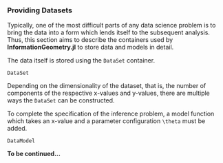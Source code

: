 
### Providing Datasets

Typically, one of the most difficult parts of any data science problem is to bring the data into a form which lends itself to the subsequent analysis.
Thus, this section aims to describe the containers used by **InformationGeometry.jl** to store data and models in detail.

The data itself is stored using the `DataSet` container.
```@docs
DataSet
```
Depending on the dimensionality of the dataset, that is, the number of components of the respective x-values and y-values, there are multiple ways the `DataSet` can be constructed.

To complete the specification of the inference problem, a model function which takes an x-value and a parameter configuration ``\theta`` must be added.

```@docs
DataModel
```

**To be continued...**
